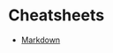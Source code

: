 Cheatsheets
===========

* [Markdown](https://github.com/carlos-amoros/cheat/blob/master/markdown.md)
